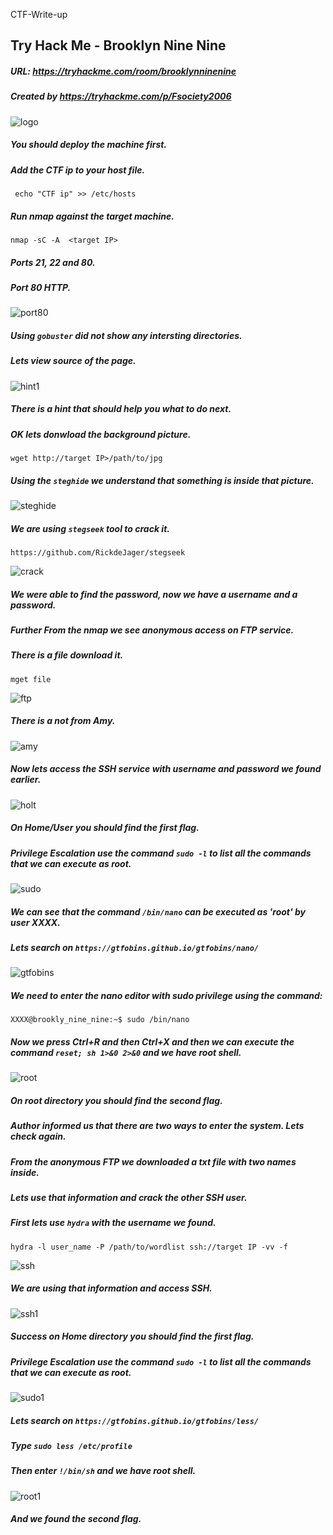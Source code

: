  CTF-Write-up

## Try Hack Me - Brooklyn Nine Nine

##### URL: https://tryhackme.com/room/brooklynninenine

##### Created by _https://tryhackme.com/p/Fsociety2006_

![logo](https://user-images.githubusercontent.com/20625004/115248090-0a67a980-a130-11eb-99af-2edf03ef0eeb.PNG)

##### You should deploy the machine first.

##### Add the CTF ip to your host file.

``` echo "CTF ip" >> /etc/hosts```

##### Run nmap against the target machine.

```nmap -sC -A  <target IP>```

##### Ports 21, 22 and 80.

##### Port 80 HTTP.

![port80](https://user-images.githubusercontent.com/20625004/115248763-a5f91a00-a130-11eb-9bce-7050f8db3490.PNG)

##### Using ``gobuster`` did not show any intersting directories.

##### Lets view source of the page.

![hint1](https://user-images.githubusercontent.com/20625004/115248917-caed8d00-a130-11eb-8d3b-93690a7de9f2.PNG)

##### There is a hint that should help you what to do next.

##### OK lets donwload the background picture.

``wget http://target IP>/path/to/jpg``

##### Using the ``steghide`` we understand that something is inside that picture.

![steghide](https://user-images.githubusercontent.com/20625004/115249334-291a7000-a131-11eb-9d2a-a4a82a5c85ae.PNG)

##### We are using ``stegseek`` tool to crack it. 

``https://github.com/RickdeJager/stegseek``

![crack](https://user-images.githubusercontent.com/20625004/115250673-78ad6b80-a132-11eb-9785-d91fa4448c30.PNG)

##### We were able to find the password, now we have a username and a password.

##### Further From the nmap we see anonymous access on FTP service.

##### There is a file download it.

``mget file``

![ftp](https://user-images.githubusercontent.com/20625004/115248463-616d7e80-a130-11eb-91d5-0abd2e237afc.PNG)

##### There is a not from Amy.

![amy](https://user-images.githubusercontent.com/20625004/115248607-84982e00-a130-11eb-8b7d-e33e109ca036.PNG)

##### Now lets access the SSH service with username and password we found earlier.

![holt](https://user-images.githubusercontent.com/20625004/115253928-8c0e0600-a135-11eb-95b7-3f7a7212da0b.PNG)

##### On Home/User you should find the first flag.

##### Privilege Escalation use the command ``sudo -l`` to list all the commands that we can execute as root.

![sudo](https://user-images.githubusercontent.com/20625004/115254006-9defa900-a135-11eb-9f5a-023d47ede775.PNG)

##### We can see that the command ``/bin/nano`` can be executed as 'root' by user XXXX.

##### Lets search on ``https://gtfobins.github.io/gtfobins/nano/``

![gtfobins](https://user-images.githubusercontent.com/20625004/115254241-d4c5bf00-a135-11eb-9b65-71757d0d1503.PNG)

##### We need to enter the nano editor with sudo privilege using the command:

``XXXX@brookly_nine_nine:~$ sudo /bin/nano``

##### Now we press Ctrl+R and then Ctrl+X and then we can execute the command ``reset; sh 1>&0 2>&0`` and we have root shell.

![root](https://user-images.githubusercontent.com/20625004/115254656-3a19b000-a136-11eb-9a2d-ea0d76728e63.PNG)

##### On root directory you should find the second flag.

##### Author informed us that there are two ways to enter the system. Lets check again.

##### From the anonymous FTP we downloaded a txt file with two names inside.

##### Lets use that information and crack the other SSH user.

##### First lets use ``hydra`` with the username we found. 

``hydra -l user_name -P /path/to/wordlist ssh://target IP -vv -f``

![ssh](https://user-images.githubusercontent.com/20625004/115255455-f3788580-a136-11eb-8276-cefa916caff2.PNG)

##### We are using that information and access SSH.

![ssh1](https://user-images.githubusercontent.com/20625004/115255609-1c007f80-a137-11eb-96ab-9ca044cd25a3.PNG)

##### Success on Home directory you should find the first flag.

##### Privilege Escalation use the command ``sudo -l`` to list all the commands that we can execute as root.

![sudo1](https://user-images.githubusercontent.com/20625004/115255910-6da90a00-a137-11eb-851b-2e238ba6a0d5.PNG)

##### Lets search on  ``https://gtfobins.github.io/gtfobins/less/``

##### Type ``sudo less /etc/profile``

##### Then enter ``!/bin/sh`` and we have root shell.

![root1](https://user-images.githubusercontent.com/20625004/115257061-6df5d500-a138-11eb-926d-bd178e7a6761.PNG)

##### And we found the second flag.
